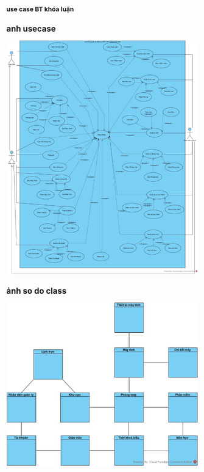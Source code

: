 ### use case BT khóa luận

## anh usecase 
![...](./images/Sơ%20đồ%20useCase.jpg)
## ảnh so do class
![...](./images/Sơ%20đồ%20class.jpg)